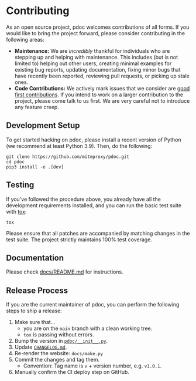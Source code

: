 # Contributing

As an open source project, pdoc welcomes contributions of all forms. If you would like to bring the project forward,
please consider contributing in the following areas:

- **Maintenance:** We are *incredibly* thankful for individuals who are stepping up and helping with maintenance. This
  includes (but is not limited to) helping out other users, creating minimal examples for existing bug reports, updating
  documentation, fixing minor bugs that have recently been reported, reviewing pull requests, or picking up stale ones.
- **Code Contributions:** We actively mark issues that we consider are
  [good first contributions](https://github.com/mitmproxy/pdoc/labels/help-wanted). If you intend to work on a larger
  contribution to the project, please come talk to us first. We are very careful not to introduce any feature creep.

## Development Setup

To get started hacking on pdoc, please install a recent version of Python (we recommend at least Python 3.9). Then, do
the following:

```shell
git clone https://github.com/mitmproxy/pdoc.git
cd pdoc
pip3 install -e .[dev]
```

## Testing

If you've followed the procedure above, you already have all the development requirements installed, and you can run the
basic test suite with [tox](https://tox.readthedocs.io/):

```shell
tox
```

Please ensure that all patches are accompanied by matching changes in the test suite. The project strictly maintains
100% test coverage.

## Documentation

Please check [docs/README.md](./docs/README.md) for instructions.


## Release Process

If you are the current maintainer of pdoc,
you can perform the following steps to ship a release:

1. Make sure that...
   - you are on the `main` branch with a clean working tree.
   - `tox` is passing without errors.
2. Bump the version in [`pdoc/__init__.py`](pdoc/__init__.py).
3. Update [`CHANGELOG.md`](./CHANGELOG.md).
4. Re-render the website: `docs/make.py`
5. Commit the changes and tag them.
   - Convention: Tag name is `v` + version number, e.g. `v1.0.1`.
6. Manually confirm the CI deploy step on GitHub.
